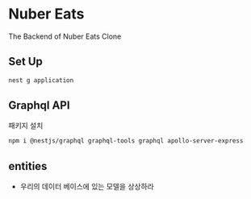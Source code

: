 # Nuber Eats

The Backend of Nuber Eats Clone

## Set Up

```bash
nest g application
```

## Graphql API
패키지 설치

```bash
npm i @nestjs/graphql graphql-tools graphql apollo-server-express
```

## entities

- 우리의 데이터 베이스에 있는 모델을 상상하라
